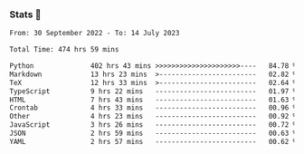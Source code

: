### Stats 👋
<!--START_SECTION:waka-->

```txt
From: 30 September 2022 - To: 14 July 2023

Total Time: 474 hrs 59 mins

Python              402 hrs 43 mins >>>>>>>>>>>>>>>>>>>>>----   84.78 %
Markdown            13 hrs 23 mins  >------------------------   02.82 %
TeX                 12 hrs 33 mins  >------------------------   02.64 %
TypeScript          9 hrs 22 mins   -------------------------   01.97 %
HTML                7 hrs 43 mins   -------------------------   01.63 %
Crontab             4 hrs 33 mins   -------------------------   00.96 %
Other               4 hrs 23 mins   -------------------------   00.92 %
JavaScript          3 hrs 26 mins   -------------------------   00.72 %
JSON                2 hrs 59 mins   -------------------------   00.63 %
YAML                2 hrs 57 mins   -------------------------   00.62 %
```

<!--END_SECTION:waka-->

<!--
**buhaytza2005/buhaytza2005** is a ✨ _special_ ✨ repository because its `README.md` (this file) appears on your GitHub profile.

Here are some ideas to get you started:

- 🔭 I’m currently working on ...
- 🌱 I’m currently learning ...
- 👯 I’m looking to collaborate on ...
- 🤔 I’m looking for help with ...
- 💬 Ask me about ...
- 📫 How to reach me: ...
- 😄 Pronouns: ...
- ⚡ Fun fact: ...
-->


